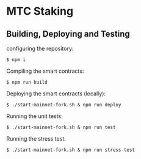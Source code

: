 # MTC Staking

## Building, Deploying and Testing

configuring the repository:

    $ npm i

Compiling the smart contracts:

    $ npm run build

Deploying the smart contracts (locally):

    $ ./start-mainnet-fork.sh & npm run deploy

Running the unit tests:

    $ ./start-mainnet-fork.sh & npm run test

Running the stress test:

    $ ./start-mainnet-fork.sh & npm run stress-test

